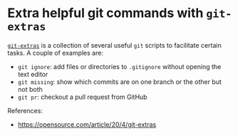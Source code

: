 # Extra helpful git commands with `git-extras`

[`git-extras`](https://github.com/tj/git-extras) is a collection of
several useful `git` scripts to facilitate certain tasks. A couple
of examples are:

- `git ignore`: add files or directories to `.gitignore` without
opening the text editor
- `git missing`: show which commits are on one branch or the other but
not both
- `git pr`: checkout a pull request from GitHub

References:
- https://opensource.com/article/20/4/git-extras
